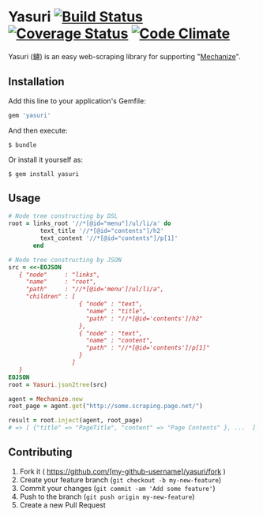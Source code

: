 # Yasuri [![Build Status](https://travis-ci.org/tac0x2a/yasuri.svg?branch=master)](https://travis-ci.org/tac0x2a/yasuri) [![Coverage Status](https://coveralls.io/repos/tac0x2a/yasuri/badge.svg?branch=master)](https://coveralls.io/r/tac0x2a/yasuri?branch=master) [![Code Climate](https://codeclimate.com/github/tac0x2a/yasuri/badges/gpa.svg)](https://codeclimate.com/github/tac0x2a/yasuri)

Yasuri (鑢) is an easy web-scraping library for supporting "[Mechanize](https://github.com/sparklemotion/mechanize)".

## Installation

Add this line to your application's Gemfile:

```ruby
gem 'yasuri'
```

And then execute:

    $ bundle

Or install it yourself as:

    $ gem install yasuri

## Usage

```ruby
# Node tree constructing by DSL
root = links_root '//*[@id="menu"]/ul/li/a' do
         text_title '//*[@id="contents"]/h2'
         text_content '//*[@id="contents"]/p[1]'
       end

# Node tree constructing by JSON
src = <<-EOJSON
   { "node"     : "links",
     "name"     : "root",
     "path"     : "//*[@id='menu']/ul/li/a",
     "children" : [
                    { "node" : "text",
                      "name" : "title",
                      "path" : "//*[@id='contents']/h2"
                    },
                    { "node" : "text",
                      "name" : "content",
                      "path" : "//*[@id='contents']/p[1]"
                    }
                  ]
   }
EOJSON
root = Yasuri.json2tree(src)

agent = Mechanize.new
root_page = agent.get("http://some.scraping.page.net/")

result = root.inject(agent, root_page)
# => [ {"title" => "PageTitle", "content" => "Page Contents" }, ...  ]
```


## Contributing

1. Fork it ( https://github.com/[my-github-username]/yasuri/fork )
2. Create your feature branch (`git checkout -b my-new-feature`)
3. Commit your changes (`git commit -am 'Add some feature'`)
4. Push to the branch (`git push origin my-new-feature`)
5. Create a new Pull Request
